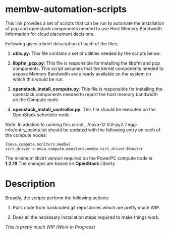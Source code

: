 # membw-automation-scripts

This link provides a set of scripts that can be run to automate
the installation of pcp and openstack components needed to use
Host Memory Bandwidth Information for cloud placement decisions.

Following gives a brief description of each of the files:

1. **utils.py**: This file contains a set of utilities needed by the scripts below.

2. **libpfm_pcp.py**: This file is responsible for installing the libpfm
and pcp components. This script assumes that the kernel components needed
to expose Memory Bandwidth are already available on the system on which this
would be run.

3. **openstack_install_compute.py**: This file is responsible for installing the openstack
components needed to report the host memory bandwidth on the Compute node.

4. **openstack_install_controller.py**: This file should be executed on the OpenStack scheduler
node.

Note: In addition to running this script, ./nova-12.0.0-py2.7.egg-info/entry_points.txt
should be updated with the following entry on each of the compute nodes:

```
[nova.compute.monitors.membw]
virt_driver = nova.compute.monitors.membw.virt_driver:Monitor
```

The minimum libvirt version required on the PowerPC compute node is **1.2.19**
The changes are based on **OpenStack** *Liberty*


# Description

Broadly, the scripts perform the following actions:

1. Pulls code from hardcoded git repositories which are pretty much WIP.

2. Does all the necessary installation steps required to make things work.


*This is pretty much WIP (Work In Progress)*
